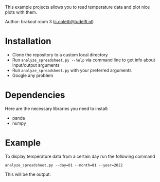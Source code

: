 This example projects allows you to read temperature data and plot nice plots with them.

Author: brakout room 3 (c.coletti@tudelft.nl)

# Installation
- Clone the repository to a custom local directory
- Run `analyze_spreadsheet.py --help` via command line to get info about input/output arguments
- Run `analyze_spreadsheet.py` with your preferred arguments
- Google any problem

# Dependencies
Here are the necessary libraries you need to install:
- panda
- numpy

# Example
To display temperature data from a certain day run the following command

`analyze_spreadsheet.py --day=01 --month=01 --year=2022`

This will be the output:
